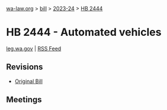 [wa-law.org](/) > [bill](/bill/) > [2023-24](/bill/2023-24/) > [HB 2444](/bill/2023-24/hb/2444/)

# HB 2444 - Automated vehicles
[leg.wa.gov](https://app.leg.wa.gov/billsummary?BillNumber=2444&Year=2023&Initiative=false) | [RSS Feed](./rss.xml)

## Revisions
* [Original Bill](1/)

## Meetings